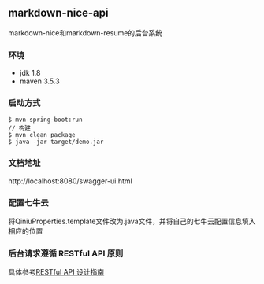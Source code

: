 ## markdown-nice-api

markdown-nice和markdown-resume的后台系统

### 环境

- jdk 1.8
- maven 3.5.3

### 启动方式

```shell
$ mvn spring-boot:run
// 构建
$ mvn clean package 
$ java -jar target/demo.jar 
```

### 文档地址

http://localhost:8080/swagger-ui.html

### 配置七牛云

将QiniuProperties.template文件改为.java文件，并将自己的七牛云配置信息填入相应的位置

### 后台请求遵循 RESTful API 原则

具体参考[RESTful API 设计指南](http://www.ruanyifeng.com/blog/2014/05/restful_api.html)


